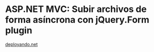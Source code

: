 # ASP.NET MVC: Subir archivos de forma asíncrona con jQuery.Form plugin
[deployando.net](https://deployando.net/2013/10/11/asp-net-mvc-subir-archivos-de-forma-asincrona-con-jquery-form-plugin/)